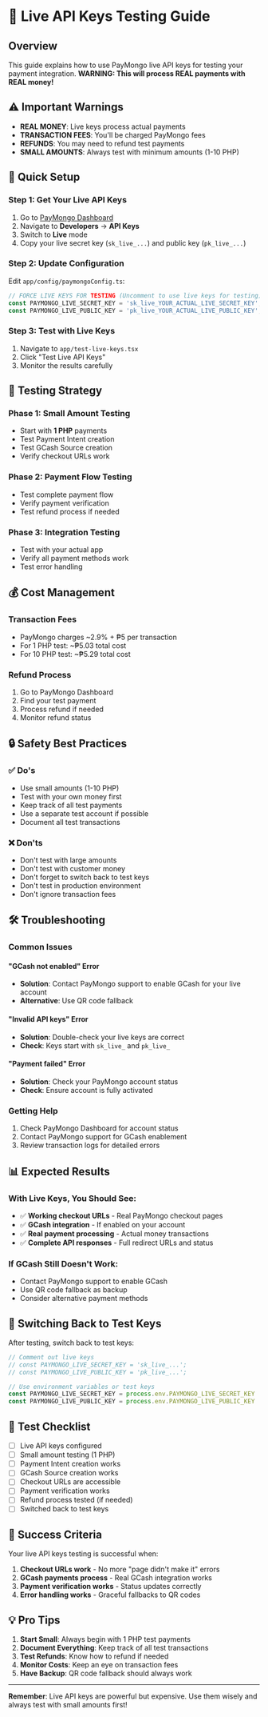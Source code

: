 # 🔑 Live API Keys Testing Guide

## Overview
This guide explains how to use PayMongo live API keys for testing your payment integration. **WARNING: This will process REAL payments with REAL money!**

## ⚠️ Important Warnings

- **REAL MONEY**: Live keys process actual payments
- **TRANSACTION FEES**: You'll be charged PayMongo fees
- **REFUNDS**: You may need to refund test payments
- **SMALL AMOUNTS**: Always test with minimum amounts (1-10 PHP)

## 🚀 Quick Setup

### Step 1: Get Your Live API Keys
1. Go to [PayMongo Dashboard](https://dashboard.paymongo.com)
2. Navigate to **Developers** → **API Keys**
3. Switch to **Live** mode
4. Copy your live secret key (`sk_live_...`) and public key (`pk_live_...`)

### Step 2: Update Configuration
Edit `app/config/paymongoConfig.ts`:

```typescript
// FORCE LIVE KEYS FOR TESTING (Uncomment to use live keys for testing)
const PAYMONGO_LIVE_SECRET_KEY = 'sk_live_YOUR_ACTUAL_LIVE_SECRET_KEY';
const PAYMONGO_LIVE_PUBLIC_KEY = 'pk_live_YOUR_ACTUAL_LIVE_PUBLIC_KEY';
```

### Step 3: Test with Live Keys
1. Navigate to `app/test-live-keys.tsx`
2. Click "Test Live API Keys"
3. Monitor the results carefully

## 🧪 Testing Strategy

### Phase 1: Small Amount Testing
- Start with **1 PHP** payments
- Test Payment Intent creation
- Test GCash Source creation
- Verify checkout URLs work

### Phase 2: Payment Flow Testing
- Test complete payment flow
- Verify payment verification
- Test refund process if needed

### Phase 3: Integration Testing
- Test with your actual app
- Verify all payment methods work
- Test error handling

## 💰 Cost Management

### Transaction Fees
- PayMongo charges ~2.9% + ₱5 per transaction
- For 1 PHP test: ~₱5.03 total cost
- For 10 PHP test: ~₱5.29 total cost

### Refund Process
1. Go to PayMongo Dashboard
2. Find your test payment
3. Process refund if needed
4. Monitor refund status

## 🔒 Safety Best Practices

### ✅ Do's
- Use small amounts (1-10 PHP)
- Test with your own money first
- Keep track of all test payments
- Use a separate test account if possible
- Document all test transactions

### ❌ Don'ts
- Don't test with large amounts
- Don't test with customer money
- Don't forget to switch back to test keys
- Don't test in production environment
- Don't ignore transaction fees

## 🛠️ Troubleshooting

### Common Issues

#### "GCash not enabled" Error
- **Solution**: Contact PayMongo support to enable GCash for your live account
- **Alternative**: Use QR code fallback

#### "Invalid API keys" Error
- **Solution**: Double-check your live keys are correct
- **Check**: Keys start with `sk_live_` and `pk_live_`

#### "Payment failed" Error
- **Solution**: Check your PayMongo account status
- **Check**: Ensure account is fully activated

### Getting Help
1. Check PayMongo Dashboard for account status
2. Contact PayMongo support for GCash enablement
3. Review transaction logs for detailed errors

## 📊 Expected Results

### With Live Keys, You Should See:
- ✅ **Working checkout URLs** - Real PayMongo checkout pages
- ✅ **GCash integration** - If enabled on your account
- ✅ **Real payment processing** - Actual money transactions
- ✅ **Complete API responses** - Full redirect URLs and status

### If GCash Still Doesn't Work:
- Contact PayMongo support to enable GCash
- Use QR code fallback as backup
- Consider alternative payment methods

## 🔄 Switching Back to Test Keys

After testing, switch back to test keys:

```typescript
// Comment out live keys
// const PAYMONGO_LIVE_SECRET_KEY = 'sk_live_...';
// const PAYMONGO_LIVE_PUBLIC_KEY = 'pk_live_...';

// Use environment variables or test keys
const PAYMONGO_LIVE_SECRET_KEY = process.env.PAYMONGO_LIVE_SECRET_KEY || '';
const PAYMONGO_LIVE_PUBLIC_KEY = process.env.PAYMONGO_LIVE_PUBLIC_KEY || '';
```

## 📝 Test Checklist

- [ ] Live API keys configured
- [ ] Small amount testing (1 PHP)
- [ ] Payment Intent creation works
- [ ] GCash Source creation works
- [ ] Checkout URLs are accessible
- [ ] Payment verification works
- [ ] Refund process tested (if needed)
- [ ] Switched back to test keys

## 🎯 Success Criteria

Your live API keys testing is successful when:
1. **Checkout URLs work** - No more "page didn't make it" errors
2. **GCash payments process** - Real GCash integration works
3. **Payment verification works** - Status updates correctly
4. **Error handling works** - Graceful fallbacks to QR codes

## 💡 Pro Tips

1. **Start Small**: Always begin with 1 PHP test payments
2. **Document Everything**: Keep track of all test transactions
3. **Test Refunds**: Know how to refund if needed
4. **Monitor Costs**: Keep an eye on transaction fees
5. **Have Backup**: QR code fallback should always work

---

**Remember**: Live API keys are powerful but expensive. Use them wisely and always test with small amounts first!

